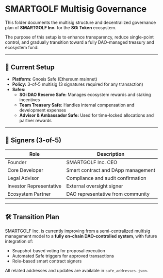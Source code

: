 # SMARTGOLF Multisig Governance

This folder documents the multisig structure and decentralized governance plan of **SMARTGOLF Inc.** for the **SGi Token** ecosystem.

The purpose of this setup is to enhance transparency, reduce single-point control, and gradually transition toward a fully DAO-managed treasury and ecosystem fund.

---

## 🧩 Current Setup
- **Platform:** Gnosis Safe (Ethereum mainnet)
- **Policy:** 3-of-5 multisig (3 signatures required for any transaction)
- **Safes:**
  - **SGi DAO Reserve Safe:** Manages ecosystem rewards and staking incentives  
  - **Team Treasury Safe:** Handles internal compensation and development expenses  
  - **Advisor & Ambassador Safe:** Used for time-locked allocations and partner rewards

---

## 🔐 Signers (3-of-5)
| Role | Description |
|------|--------------|
| Founder | SMARTGOLF Inc. CEO |
| Core Developer | Smart contract and DApp management |
| Legal Advisor | Compliance and audit confirmation |
| Investor Representative | External oversight signer |
| Ecosystem Partner | DAO representative from community |

---

## 🛠 Transition Plan
SMARTGOLF Inc. is currently improving from a semi-centralized multisig management model to a **fully on-chain DAO-controlled system**, with future integration of:
- Snapshot-based voting for proposal execution
- Automated Safe triggers for approved transactions
- Role-based smart contract signers

All related addresses and updates are available in `safe_addresses.json`.

<!-- Auto-update: 2025-10-12T18:25:31.096955 -->
